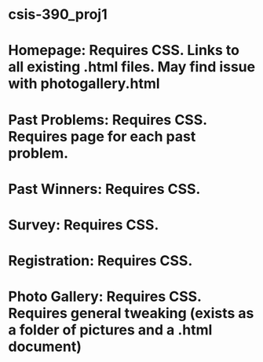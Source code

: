 # csis-390_proj1
# Homepage: Requires CSS. Links to all existing .html files. May find issue with photogallery.html
# Past Problems: Requires CSS. Requires page for each past problem. 
# Past Winners: Requires CSS.
# Survey: Requires CSS.
# Registration: Requires CSS.
# Photo Gallery: Requires CSS. Requires general tweaking (exists as a folder of pictures and a .html document)
